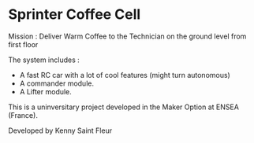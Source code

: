 # Sprinter Coffee Cell

Mission : Deliver Warm Coffee to the Technician on the ground level from first floor

The system includes :
- A fast RC car with a lot of cool features (might turn autonomous)
- A commander module.
- A Lifter module.


This is a uninversitary project developed in the Maker Option at ENSEA (France).

Developed by Kenny Saint Fleur
